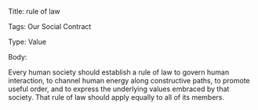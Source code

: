 Title:  rule of law

Tags:   Our Social Contract

Type:   Value

Body: 

Every human society should establish a rule of law to govern human interaction, to channel human energy along constructive paths, to promote useful order, and to express the underlying values embraced by that society. That rule of law should apply equally to all of its members.  
